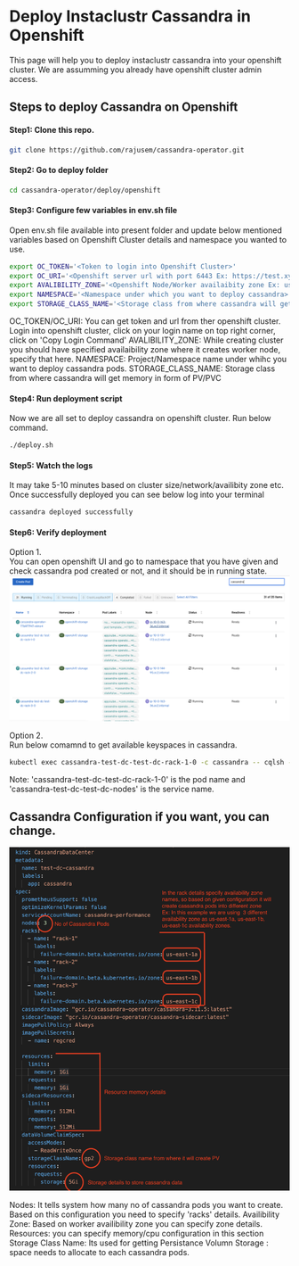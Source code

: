 # Deploy Instaclustr Cassandra in Openshift

This page will help you to deploy instaclustr cassandra into your openshift cluster. We are assumming you already have openshift cluster admin access. 

## Steps to deploy Cassandra on Openshift  

#### Step1: Clone this repo. 
```bash
git clone https://github.com/rajusem/cassandra-operator.git
```

#### Step2: Go to deploy folder 
```bash
cd cassandra-operator/deploy/openshift
```

#### Step3: Configure few variables in env.sh file
Open env.sh file available into present folder and update below mentioned variables based on Openshift Cluster details and namespace you wanted to use. 
```bash
export OC_TOKEN='<Token to login into Openshift Cluster>'
export OC_URI='<Openshift server url with port 6443 Ex: https://test.xyz.com:6443>'
export AVALIBILITY_ZONE='<Openshift Node/Worker availaibity zone Ex: us-east-1>'
export NAMESPACE='<Namespace under which you want to deploy cassandra>'
export STORAGE_CLASS_NAME='<Storage class from where cassandra will get PV Ex: gp2/ocs-storagecluster-ceph-rbd>'
```
OC_TOKEN/OC_URI: You can get token and url from ther openshift cluster. Login  into openshift cluster, click on your login name on top right corner, click on 'Copy Login Command'
AVALIBILITY_ZONE: While creating cluster you should have specified availaibility zone where it creates worker node, specify that here. 
NAMESPACE: Project/Namespace name  under whihc you want to deploy cassandra pods. 
STORAGE_CLASS_NAME: Storage class from where cassandra will get memory in form of PV/PVC

#### Step4: Run deployment script
Now we are all set to deploy cassandra on openshift cluster. Run below command.  
```bash
./deploy.sh
```

#### Step5: Watch the logs 
It may take 5-10 minutes based on cluster size/network/availibity zone etc. Once successfully deployed you can see below log into your terminal 
```bash
cassandra deployed successfully
```

#### Step6: Verify deployment


Option 1. 
<br/>
You can open openshift UI and go to namespace that you have given and check cassandra pod created or not, and it should be in running state. 
![cassandra_pods.png](cassandra_pods.png)

Option 2.
<br/>
Run below comamnd to get available keyspaces in cassandra.
```bash
kubectl exec cassandra-test-dc-test-dc-rack-1-0 -c cassandra -- cqlsh -e "describe keyspaces;" cassandra-test-dc-test-dc-nodes 
```

Note: 'cassandra-test-dc-test-dc-rack-1-0' is the pod name and 'cassandra-test-dc-test-dc-nodes' is the service name.



## Cassandra Configuration if you want, you can change. 

 ![configuration-detail.png](configuration-detail.png)

 Nodes: It tells system how many no of cassandra pods you want to create. Based on this configuration you need to specify 'racks' details. 
 Availibility Zone: Based on worker availibility zone you can specify zone details. 
 Resources: you can specify memory/cpu configuration in this section 
 Storage Class Name: Its used for getting Persistance Volumn
 Storage : space needs to allocate to each cassandra pods. 